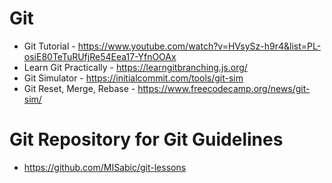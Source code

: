 # Git

- Git Tutorial - https://www.youtube.com/watch?v=HVsySz-h9r4&list=PL-osiE80TeTuRUfjRe54Eea17-YfnOOAx
- Learn Git Practically - https://learngitbranching.js.org/
- Git Simulator - https://initialcommit.com/tools/git-sim
- Git Reset, Merge, Rebase - https://www.freecodecamp.org/news/git-sim/
# Git Repository for Git Guidelines

- https://github.com/MISabic/git-lessons
